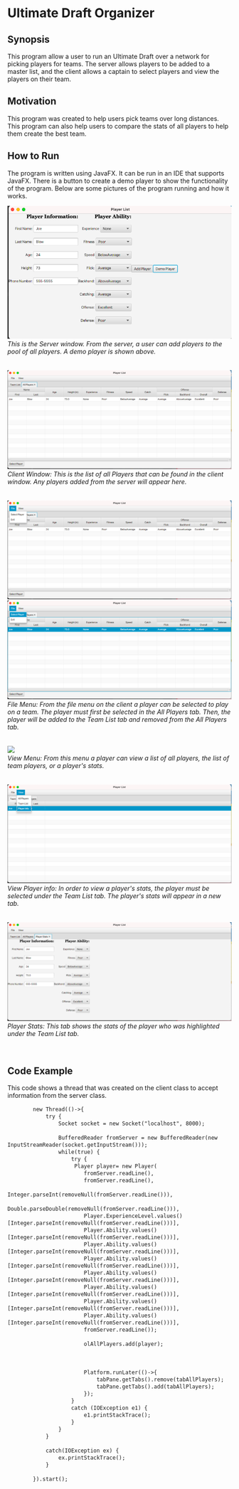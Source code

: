 # Ultimate Draft Organizer

## Synopsis
This program allow a user to run an Ultimate Draft over a network for picking players for teams. The server allows players to be added to a master list, and the client allows a captain to select players and view the players on their team.

## Motivation
This program was created to help users pick teams over long distances. This program can also help users to compare the stats of all players to help them create the best team.

## How to Run
The program is written using JavaFX. It can be run in an IDE that supports JavaFX.
There is a button to create a demo player to show the functionality of the program.
Below are some pictures of the program running and how it works.

<img src = "Photos/AddPlayer.png">
<br>
<em>This is the Server window. From the server, a user can add players to the pool of all players. A demo player is shown above.</em>

<br>
<br>
<br>

<img src = "Photos/AllPlayers.png">
<br>
<em>Client Window: This is the list of all Players that can be found in the client window. Any players added from the server will appear here.</em>

<br>
<br>
<br>

<img src = "Photos/FileMenu.png">
<img src = "Photos/SelectPlayer.png">
<br>
<em>File Menu: From the file menu on the client a player can be selected to play on a team. The player must first be selected in the All Players tab. Then, the player will be added to the Team List tab and removed from the All Players tab.</em>

<br>
<br>
<br>

<img src = "Photos/ViewMenu">
<br>
<em>View Menu: From this menu a player can view a list of all players, the list of team players, or a player's stats.</em>

<br>
<br>
<br>

<img src = "Photos/ViewPlayerInfo.png">
<br>
<em>View Player info: In order to view a player's stats, the player must be selected under the Team List tab. The player's stats will appear in a new tab. </em>

<br>
<br>
<br>

<img src = "Photos/PlayerStats.png">
<br>
<em>Player Stats: This tab shows the stats of the player who was highlighted under the Team List tab.</em>

<br>
<br>
<br>


## Code Example
This code shows a thread that was created on the client class to accept information from the server class.
```
		new Thread(()->{
			try {
				Socket socket = new Socket("localhost", 8000);

				BufferedReader fromServer = new BufferedReader(new InputStreamReader(socket.getInputStream()));
				while(true) {
					try {						
					 Player player= new Player(
						fromServer.readLine(),
						fromServer.readLine(),
						Integer.parseInt(removeNull(fromServer.readLine())),
						Double.parseDouble(removeNull(fromServer.readLine())),
						Player.ExperienceLevel.values()[Integer.parseInt(removeNull(fromServer.readLine()))],
						Player.Ability.values()[Integer.parseInt(removeNull(fromServer.readLine()))],  
						Player.Ability.values()[Integer.parseInt(removeNull(fromServer.readLine()))],
						Player.Ability.values()[Integer.parseInt(removeNull(fromServer.readLine()))],
						Player.Ability.values()[Integer.parseInt(removeNull(fromServer.readLine()))],
						Player.Ability.values()[Integer.parseInt(removeNull(fromServer.readLine()))],
						Player.Ability.values()[Integer.parseInt(removeNull(fromServer.readLine()))],
						Player.Ability.values()[Integer.parseInt(removeNull(fromServer.readLine()))],
						fromServer.readLine());
						
						olAllPlayers.add(player);
						
						
						
						Platform.runLater(()->{							
							tabPane.getTabs().remove(tabAllPlayers);
							tabPane.getTabs().add(tabAllPlayers);
						});
					} 
					catch (IOException e1) {
						e1.printStackTrace();
					}
				}
			}

			catch(IOException ex) {
				ex.printStackTrace();
			}

		}).start();

